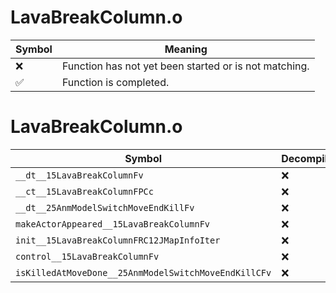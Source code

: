 # LavaBreakColumn.o
| Symbol | Meaning 
| ------------- | ------------- 
| :x: | Function has not yet been started or is not matching. 
| :white_check_mark: | Function is completed. 


# LavaBreakColumn.o
| Symbol | Decompiled? |
| ------------- | ------------- |
| `__dt__15LavaBreakColumnFv` | :x: |
| `__ct__15LavaBreakColumnFPCc` | :x: |
| `__dt__25AnmModelSwitchMoveEndKillFv` | :x: |
| `makeActorAppeared__15LavaBreakColumnFv` | :x: |
| `init__15LavaBreakColumnFRC12JMapInfoIter` | :x: |
| `control__15LavaBreakColumnFv` | :x: |
| `isKilledAtMoveDone__25AnmModelSwitchMoveEndKillCFv` | :x: |
